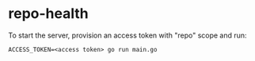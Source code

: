 # repo-health

To start the server, provision an access token with "repo" scope and run:
```
ACCESS_TOKEN=<access token> go run main.go
```
